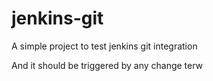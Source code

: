 # jenkins-git

A simple project to test jenkins git integration

And it should be triggered by any change
terw
